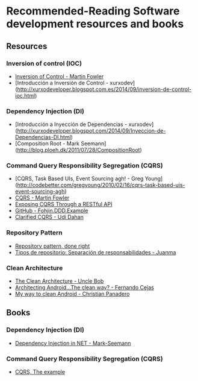 # Recommended-Reading Software development resources and books

## Resources

### Inversion of control (IOC)
* [Inversion of Control - Martin Fowler]( http://martinfowler.com/bliki/InversionOfControl.html) 
* [Introducción a Inversión de Control - xurxodev] (http://xurxodeveloper.blogspot.com.es/2014/09/inversion-de-control-ioc.html)

### Dependency Injection (DI)
* [Introducción a Inyección de Dependencias - xurxodev] (http://xurxodeveloper.blogspot.com/2014/09/Inyeccion-de-Dependencias-DI.html)
* [Composition Root - Mark Seemann] (http://blog.ploeh.dk/2011/07/28/CompositionRoot)

### Command Query Responsibility Segregation (CQRS)
* [CQRS, Task Based UIs, Event Sourcing agh! - Greg Young] (http://codebetter.com/gregyoung/2010/02/16/cqrs-task-based-uis-event-sourcing-agh)
* [CQRS - Martin Fowler](http://martinfowler.com/bliki/CQRS.html)
* [Exposing CQRS Through a RESTful API](http://www.infoq.com/articles/rest-api-on-cqrs) 
* [GitHub - Fohjin.DDD.Example](https://github.com/MarkNijhof/Fohjin/tree/master/Fohjin.DDD.Example) 
* [Clarified CQRS - Udi Dahan](http://www.udidahan.com/2009/12/09/clarified-cqrs)

### Repository Pattern

* [Repository pattern, done right](http://blog.gauffin.org/2013/01/repository-pattern-done-right)
* [Tipos de repositorio: Separación de responsabilidades - Juanma](http://blog.koalite.com/2011/12/tipos-de-repositorio-separacion-de-responsabilidades)

### Clean Architecture
* [The Clean Architecture - Uncle Bob](https://blog.8thlight.com/uncle-bob/2012/08/13/the-clean-architecture.html)
* [Architecting Android…The clean way? - Fernando Cejas](http://fernandocejas.com/2014/09/03/architecting-android-the-clean-way)
* [My way to clean Android - Christian Panadero](http://es.slideshare.net/ChristianPanadero/my-way-to-clean-android-android-day-salamanca-edition)

## Books

### Dependency Injection (DI)
* [Dependency Injection in NET - Mark-Seemann](http://www.amazon.com/Dependency-Injection-NET-Mark-Seemann/dp/1935182501?tag=xurxodeveloper-20) 

### Command Query Responsibility Segregation (CQRS)
* [CQRS, The example](http://www.amazon.com/gp/product/1484102878?tag=xurxodeveloper-20) 


